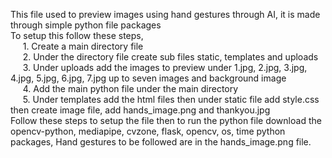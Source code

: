 This file used to preview images using hand gestures through AI, it is made through simple python file packages\
To setup this follow these steps,\
&nbsp;&nbsp;&nbsp;&nbsp;&nbsp;1. Create a main directory file\
&nbsp;&nbsp;&nbsp;&nbsp;&nbsp;2. Under the directory file create sub files static, templates and uploads\
&nbsp;&nbsp;&nbsp;&nbsp;&nbsp;3. Under uploads add the images to preview under 1.jpg, 2.jpg, 3.jpg, 4.jpg, 5.jpg, 6.jpg, 7.jpg up to seven images and background image\
&nbsp;&nbsp;&nbsp;&nbsp;&nbsp;4. Add the main python file under the main directory\
&nbsp;&nbsp;&nbsp;&nbsp;&nbsp;5. Under templates add the html files then under static file add style.css then create image file, add hands_image.png and thankyou.jpg\
Follow these steps to setup the file then to run the python file download the opencv-python, mediapipe, cvzone, flask, opencv, os, time python packages, Hand gestures to be followed are in the hands_image.png file.

